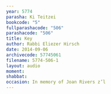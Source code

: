 ```yaml
---
year: 5774
parasha: Ki Teitzei
bookcode: "5"
fullparashacode: "506"
parashacode: "506"
title: Key
author: Rabbi Eliezer Hirsch
date: 2014-09-06
archivecode: 57745061
filename: 5774-506-1
layout: audio
moment: 
shabbat: 
occasion: In memory of Joan Rivers z’l
---
```

